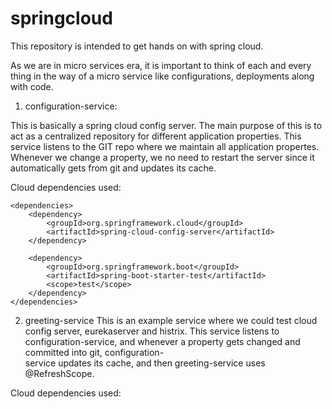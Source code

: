 # springcloud
This repository is intended to get hands on with spring cloud.

As we are in micro services era, it is important to think of each and every thing in the way of a micro service like configurations, deployments along with code.

1) configuration-service: 

This is basically a spring cloud config server. The main purpose of this is to act as a centralized repository for different application properties. This service listens to the GIT repo where we maintain all application propertes. Whenever we change a property, we no need to restart the server since it automatically gets from git and updates its cache.


Cloud dependencies used: 

	<dependencies>
		<dependency>
			<groupId>org.springframework.cloud</groupId>
			<artifactId>spring-cloud-config-server</artifactId>
		</dependency>

		<dependency>
			<groupId>org.springframework.boot</groupId>
			<artifactId>spring-boot-starter-test</artifactId>
			<scope>test</scope>
		</dependency>
	</dependencies>
  
  2) greeting-service
  This is an example service where we could test cloud config server, eurekaserver and histrix. 
  This service listens to configuration-service, and whenever a property gets changed and committed into git, configuration-   
  service updates its cache, and then greeting-service uses @RefreshScope.
  
  
  Cloud dependencies used:
  
  <dependencies>
    <!-- spring-boot-starter-actuator provides us out of the box endpoints like /heath, /env, /info, and /metrics.->
    
		<dependency>
			<groupId>org.springframework.boot</groupId>
			<artifactId>spring-boot-starter-actuator</artifactId>
		</dependency>
    
		<dependency>
			<groupId>org.springframework.cloud</groupId>
			<artifactId>spring-cloud-starter-config</artifactId>
		</dependency>
		<dependency>
			<groupId>org.springframework.boot</groupId>
			<artifactId>spring-boot-starter-web</artifactId>
		</dependency>

		<dependency>
			<groupId>org.springframework.boot</groupId>
			<artifactId>spring-boot-starter-test</artifactId>
			<scope>test</scope>
		</dependency>
	</dependencies>

  
  


